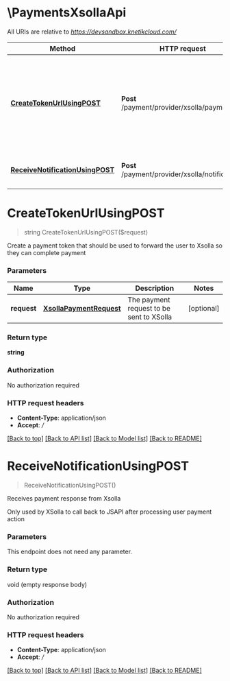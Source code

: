 # \PaymentsXsollaApi

All URIs are relative to *https://devsandbox.knetikcloud.com/*

Method | HTTP request | Description
------------- | ------------- | -------------
[**CreateTokenUrlUsingPOST**](PaymentsXsollaApi.md#CreateTokenUrlUsingPOST) | **Post** /payment/provider/xsolla/payment | Create a payment token that should be used to forward the user to Xsolla so they can complete payment
[**ReceiveNotificationUsingPOST**](PaymentsXsollaApi.md#ReceiveNotificationUsingPOST) | **Post** /payment/provider/xsolla/notifications | Receives payment response from Xsolla


# **CreateTokenUrlUsingPOST**
> string CreateTokenUrlUsingPOST($request)

Create a payment token that should be used to forward the user to Xsolla so they can complete payment


### Parameters

Name | Type | Description  | Notes
------------- | ------------- | ------------- | -------------
 **request** | [**XsollaPaymentRequest**](XsollaPaymentRequest.md)| The payment request to be sent to XSolla | [optional] 

### Return type

**string**

### Authorization

No authorization required

### HTTP request headers

 - **Content-Type**: application/json
 - **Accept**: */*

[[Back to top]](#) [[Back to API list]](../README.md#documentation-for-api-endpoints) [[Back to Model list]](../README.md#documentation-for-models) [[Back to README]](../README.md)

# **ReceiveNotificationUsingPOST**
> ReceiveNotificationUsingPOST()

Receives payment response from Xsolla

Only used by XSolla to call back to JSAPI after processing user payment action


### Parameters
This endpoint does not need any parameter.

### Return type

void (empty response body)

### Authorization

No authorization required

### HTTP request headers

 - **Content-Type**: application/json
 - **Accept**: */*

[[Back to top]](#) [[Back to API list]](../README.md#documentation-for-api-endpoints) [[Back to Model list]](../README.md#documentation-for-models) [[Back to README]](../README.md)

